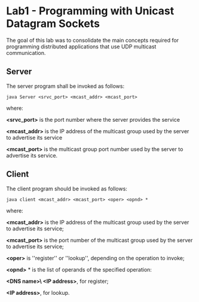 # Lab1 - Programming with Unicast Datagram Sockets

The goal of this lab was to consolidate the main concepts required for programming distributed applications that use UDP multicast communication.


## Server 

The server program shall be invoked as follows:
```
java Server <srvc_port> <mcast_addr> <mcast_port>
```
where:

**\<srvc_port\>** is the port number where the server provides the service

**\<mcast_addr\>** is the IP address of the multicast group used by the server to advertise its service

**\<mcast_port\>** is the multicast group port number used by the server to advertise its service.

## Client

The client program should be invoked as follows:
```
java client <mcast_addr> <mcast_port> <oper> <opnd> *
```

where:

**\<mcast_addr\>** is the IP address of the multicast group used by the server to advertise its service;

**\<mcast_port\>** is the port number of the multicast group used by the server to advertise its service;

**\<oper\>** is ''register'' or ''lookup'', depending on the operation to invoke;

**\<opnd\>** * is the list of operands of the specified operation:

**\<DNS name>\ \<IP address\>**, for register;

**\<IP address\>**, for lookup.